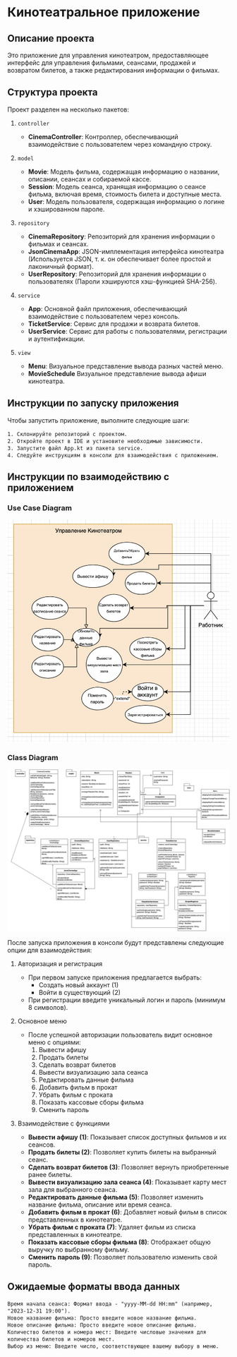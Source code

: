 # Кинотеатральное приложение
## Описание проекта

Это приложение для управления кинотеатром, предоставляющее интерфейс для управления фильмами, сеансами, продажей и возвратом билетов, а также редактирования информации о фильмах.
## Структура проекта

Проект разделен на несколько пакетов:
1. `controller`

    - **CinemaController**: Контроллер, обеспечивающий взаимодействие с пользователем через командную строку.

2. `model`

    - **Movie**: Модель фильма, содержащая информацию о названии, описании, сеансах и собираемой кассе.
    - **Session**: Модель сеанса, хранящая информацию о сеансе фильма, включая время, стоимость билета и доступные места.
    - **User**: Модель пользователя, содержащая информацию о логине и хэшированном пароле.

3. `repository`

    - **CinemaRepository**: Репозиторий для хранения информации о фильмах и сеансах.
    - **JsonCinemaApp**: JSON-имплементация интерфейса кинотеатра (Используется JSON, т. к. он обеспечивает более простой и лаконичный формат).
    - **UserRepository**: Репозиторий для хранения информации о пользователях (Пароли хэшируются хэш-функцией SHA-256).

4. `service`

    - **App**: Основной файл приложения, обеспечивающий взаимодействие с пользователем через консоль.
    - **TicketService**: Сервис для продажи и возврата билетов.
    - **UserService**: Сервис для работы с пользователями, регистрации и аутентификации.

5. `view`

    - **Menu**: Визуальное представление вывода разных частей меню.
    - **MovieSchedule** Визуальное представление вывода афиши кинотеатра.


## Инструкции по запуску приложения

Чтобы запустить приложение, выполните следующие шаги:

    1. Склонируйте репозиторий с проектом.
    2. Откройте проект в IDE и установите необходимые зависимости.
    3. Запустите файл App.kt из пакета service.
    4. Следуйте инструкциям в консоли для взаимодействия с приложением.

## Инструкции по взаимодействию с приложением

### Use Case Diagram
![Alt text](<Снимок экрана 2023-12-24 в 18.25.28.png>)

### Class Diagram
![Alt text](IHW_Class_diagram(1).jpg)

После запуска приложения в консоли будут представлены следующие опции для взаимодействия:
1. Авторизация и регистрация

    - При первом запуске приложения предлагается выбрать:
        - Создать новый аккаунт (1)
        - Войти в существующий (2)
    - При регистрации введите уникальный логин и пароль (минимум 8 символов).

2. Основное меню

    - После успешной авторизации пользователь видит основное меню с опциями:
        1. Вывести афишу
        2. Продать билеты
        3. Сделать возврат билетов
        4. Вывести визуализацию зала сеанса
        5. Редактировать данные фильма
        6. Добавить фильм в прокат
        7. Убрать фильм с проката
        8. Показать кассовые сборы фильма
        9. Сменить пароль

3. Взаимодействие с функциями

    - **Вывести афишу (1)**: Показывает список доступных фильмов и их сеансов.
    - **Продать билеты (2)**: Позволяет купить билеты на выбранный сеанс.
    - **Сделать возврат билетов (3)**: Позволяет вернуть приобретенные ранее билеты.
    - **Вывести визуализацию зала сеанса (4)**: Показывает карту мест зала для выбранного сеанса.
    - **Редактировать данные фильма (5)**: Позволяет изменить название фильма, описание или время сеанса.
    - **Добавить фильм в прокат (6)**: Добавляет новый фильм в список представленных в кинотеатре.
    - **Убрать фильм с проката (7)**: Удаляет фильм из списка представленных в кинотеатре.
    - **Показать кассовые сборы фильма (8)**: Отображает общую выручку по выбранному фильму.
    - **Сменить пароль (9)**: Позволяет пользователю изменить свой пароль.

## Ожидаемые форматы ввода данных

    Время начала сеанса: Формат ввода - "yyyy-MM-dd HH:mm" (например, "2023-12-31 19:00").
    Новое название фильма: Просто введите новое название фильма.
    Новое описание фильма: Просто введите новое описание фильма.
    Количество билетов и номера мест: Введите числовые значения для количества билетов и номеров мест.
    Выбор из меню: Введите число, соответствующее вашему выбору в меню.